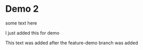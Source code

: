 # Demo 2

some text here 

I just added this for demo 

This text was added after the feature-demo branch was added
